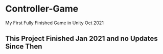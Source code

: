 # Controller-Game
My First Fully Finished Game in Unity Oct 2021

## This Project Finished Jan 2021 and no Updates Since Then
